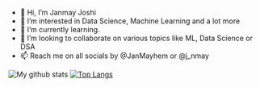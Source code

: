 - 👋 Hi, I’m Janmay Joshi
- 👀 I’m interested in Data Science, Machine Learning and a lot more
- 🌱 I’m currently learning.
- 💞️ I’m looking to collaborate on various topics like ML, Data Science or DSA
- 📫 Reach me on all socials by @JanMayhem or @j_nmay

![My github stats](https://github-readme-stats.vercel.app/api?username=JanmayHem) [![Top Langs](https://github-readme-stats.vercel.app/api/top-langs/?username=JanmayHem)](https://github.com/anuraghazra/github-readme-stats)

<!---
JanmayHem/JanmayHem is a ✨ special ✨ repository because its `README.md` (this file) appears on your GitHub profile.
You can click the Preview link to take a look at your changes.
--->

